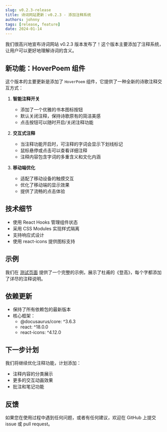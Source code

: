 ```yaml
---
slug: v0.2.3-release
title: 诗词网站更新：v0.2.3 - 添加注释系统
authors: johnny
tags: [release, feature]
date: 2024-01-14
---
```


我们很高兴地宣布诗词网站 v0.2.3 版本发布了！这个版本主要添加了注释系统，让用户可以更好地理解诗词的含义。

<!-- truncate -->

## 新功能：HoverPoem 组件

这个版本的主要更新是添加了 `HoverPoem` 组件，它提供了一种全新的诗歌注释交互方式：

1. **智能注释开关**
   - 添加了一个优雅的书本图标按钮
   - 默认关闭注释，保持诗歌原有的简洁美感
   - 点击按钮可以随时开启/关闭注释功能

2. **交互式注释**
   - 当注释功能开启时，可注释的字词会显示下划线标记
   - 鼠标悬停或点击可以查看详细注释
   - 注释内容包含字词的多重含义和文化内涵

3. **移动端优化**
   - 适配了移动设备的触摸交互
   - 优化了移动端的显示效果
   - 提供了流畅的点击体验

## 技术细节

- 使用 React Hooks 管理组件状态
- 采用 CSS Modules 实现样式隔离
- 支持响应式设计
- 使用 react-icons 提供图标支持

## 示例

我们在 [测试页面](/docs/poetry/tang/test-hover) 提供了一个完整的示例，展示了杜甫的《登高》，每个字都添加了详尽的注释说明。

## 依赖更新

- 保持了所有依赖包的最新版本
- 核心框架：
  - @docusaurus/core: ^3.6.3
  - react: ^18.0.0
  - react-icons: ^4.12.0

## 下一步计划

我们将继续优化注释功能，计划添加：
- 注释内容的分类展示
- 更多的交互动画效果
- 批注和笔记功能

## 反馈

如果您在使用过程中遇到任何问题，或者有任何建议，欢迎在 GitHub 上提交 issue 或 pull request。 